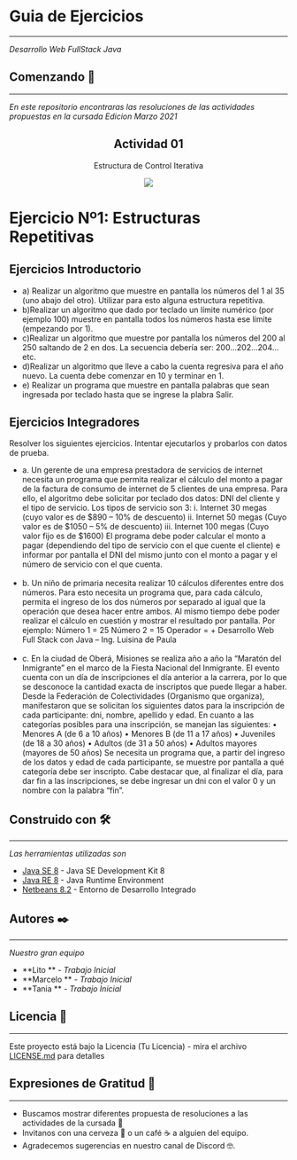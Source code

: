 # Guia de Ejercicios
---

_Desarrollo Web FullStack Java_

## Comenzando 🚀
---

_En este repositorio encontraras las resoluciones de las actividades propuestas en la cursada Edicion Marzo 2021_

<h2 align="center"> Actividad 01</h2>
<p align="center"> Estructura de Control Iterativa</p>
<p align="center"><img src="https://i.ibb.co/Vgbd8Fj/cabecera-actividad.jpg"/></p> 
<h1>Ejercicio Nº1: Estructuras Repetitivas</h1>
<h2>Ejercicios Introductorio</h2>
		<ul>
			<li> a) Realizar un algoritmo que muestre en pantalla los números del 1 al 35
				(uno abajo del otro). Utilizar para esto alguna estructura repetitiva.
			</li>
			<li> b)Realizar un algoritmo que dado por teclado un límite numérico (por ejemplo 100)
			muestre en pantalla todos los números hasta ese límite (empezando por 1).</li>
			<li>c)Realizar un algoritmo que muestre por pantalla los números del 200 al 250 saltando de 2 en dos.
				La secuencia debería ser: 200…202…204…etc.
			</li>
			<li>d)Realizar un algoritmo que lleve a cabo la cuenta regresiva para el año nuevo.
				La cuenta debe comenzar en 10 y terminar en 1.
			</li>
			<li> e) Realizar un programa que muestre en pantalla palabras que sean ingresada
				por teclado hasta que se ingrese la plabra Salir.
			</li>
		</ul>

<h2>Ejercicios Integradores</h2>
<p>Resolver los siguientes ejercicios. Intentar ejecutarlos y probarlos con datos de prueba.</p>
<ul>
			
<li>
a. Un gerente de una empresa prestadora de servicios de internet necesita un programa que permita realizar el cálculo del monto a pagar de la factura de consumo de internet de 5 clientes de una empresa. Para ello, el algoritmo debe solicitar por teclado dos datos: DNI del cliente y el tipo de servicio. Los tipos de servicio son 3:
				i. Internet 30 megas (cuyo valor es de $890 – 10% de descuento)
				ii. Internet 50 megas (Cuyo valor es de $1050 – 5% de descuento)
				iii. Internet 100 megas (Cuyo valor fijo es de $1600)
			El programa debe poder calcular el monto a pagar (dependiendo del tipo de servicio con el que cuente el cliente) e informar por pantalla el DNI del mismo junto con el monto a pagar y el número de servicio con el que cuenta.
</li>
			<br>
<li>
b. Un niño de primaria necesita realizar 10 cálculos diferentes entre dos números. Para esto necesita un programa que, para cada cálculo, permita el ingreso de los dos números por separado al igual que la operación que desea hacer entre ambos. Al mismo tiempo debe poder realizar el cálculo en cuestión y mostrar el resultado por pantalla.
				Por ejemplo:
				Número 1 = 25 Número 2 = 15 Operador = +
			Desarrollo Web Full Stack con Java – Ing. Luisina de Paula
</li>
			<br>
<li>
c. En la ciudad de Oberá, Misiones se realiza año a año la “Maratón del Inmigrante” en el marco de la Fiesta Nacional del Inmigrante. El evento cuenta con un día de inscripciones el día anterior a la carrera, por lo que se desconoce la cantidad exacta de inscriptos que puede llegar a haber. Desde la Federación de Colectividades (Organismo que organiza), manifestaron que se solicitan los siguientes datos para la inscripción de cada participante: dni, nombre, apellido y edad.
				En cuanto a las categorías posibles para una inscripción, se manejan las siguientes:
				• Menores A (de 6 a 10 años)
				• Menores B (de 11 a 17 años)
				• Juveniles (de 18 a 30 años)
				• Adultos (de 31 a 50 años)
				• Adultos mayores (mayores de 50 años)
			Se necesita un programa que, a partir del ingreso de los datos y edad de cada participante, se muestre por pantalla a qué categoría debe ser inscripto. Cabe destacar que, al finalizar el día, para dar fin a las inscripciones, se debe ingresar un dni con el valor 0 y un nombre con la palabra “fin”.
</li>
</ul>

## Construido con 🛠️
---
_Las herramientas utilizadas son_

* [Java SE 8](https://www.oracle.com/ar/java/technologies/javase/javase-jdk8-downloads.html) - Java SE Development Kit 8
* [Java RE 8](https://www.java.com/es/download/ie_manual.jsp) - Java Runtime Environment
* [Netbeans 8.2](https://maven.apache.org/) - Entorno de Desarrollo Integrado


## Autores ✒️
---
_Nuestro gran equipo_
* **Lito ** - *Trabajo Inicial* 
* **Marcelo ** - *Trabajo Inicial*
* **Tania ** - *Trabajo Inicial*

## Licencia 📄
---

Este proyecto está bajo la Licencia (Tu Licencia) - mira el archivo [LICENSE.md](LICENSE.md) para detalles

## Expresiones de Gratitud 🎁
---

* Buscamos mostrar diferentes propuesta de resoluciones a las actividades de la cursada 📢
* Invitanos  con una cerveza 🍺 o un café ☕ a alguien del equipo. 
* Agradecemos sugerencias en nuestro canal de Discord 🤓.




